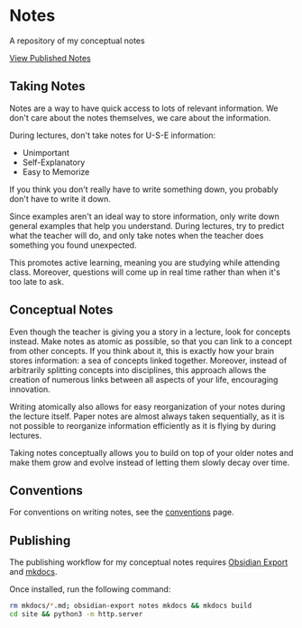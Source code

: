 # Notes

A repository of my conceptual notes

[View Published Notes](https://notes.emilien.ca/)

## Taking Notes

Notes are a way to have quick access to lots of relevant information. We don't care about the notes themselves, we care about the information.

During lectures, don't take notes for U-S-E information:

- Unimportant
- Self-Explanatory
- Easy to Memorize

If you think you don't really have to write something down, you probably don't have to write it down.

Since examples aren't an ideal way to store information, only write down general examples that help you understand. During lectures, try to predict what the teacher will do, and only take notes when the teacher does something you found unexpected.

This promotes active learning, meaning you are studying while attending class. Moreover, questions will come up in real time rather than when it's too late to ask.

## Conceptual Notes

Even though the teacher is giving you a story in a lecture, look for concepts instead. Make notes as atomic as possible, so that you can link to a concept from other concepts. If you think about it, this is exactly how your brain stores information: a sea of concepts linked together. Moreover, instead of arbitrarily splitting concepts into disciplines, this approach allows the creation of numerous links between all aspects of your life, encouraging innovation.

Writing atomically also allows for easy reorganization of your notes during the lecture itself. Paper notes are almost always taken sequentially, as it is not possible to reorganize information efficiently as it is flying by during lectures.

Taking notes conceptually allows you to build on top of your older notes and make them grow and evolve instead of letting them slowly decay over time.

## Conventions

For conventions on writing notes, see the [conventions](https://notes.emilien.ca/conventions) page.

## Publishing

The publishing workflow for my conceptual notes requires [Obsidian Export](https://github.com/zoni/obsidian-export) and [mkdocs](https://www.mkdocs.org/).

Once installed, run the following command:

```bash
rm mkdocs/*.md; obsidian-export notes mkdocs && mkdocs build
cd site && python3 -m http.server
```
